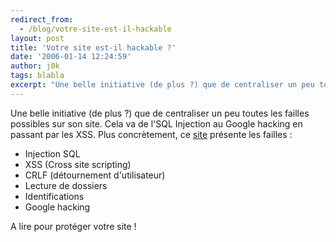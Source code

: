 ```yaml
---
redirect_from:
  - /blog/votre-site-est-il-hackable
layout: post
title: 'Votre site est-il hackable ?'
date: '2006-01-14 12:24:59'
author: j0k
tags: blabla
excerpt: "Une belle initiative (de plus ?) que de centraliser un peu toutes les failles possibles sur son site. Cela va de l'SQL Injection au Google hacking en passant par les XSS.     \nPlus concrètement, ce [site](http://www.acunetix.com/websitesecurity/) présente les failles :   * Injection SQL   * XSS (Cross site scripting)   * CRLF      …"
---
```


Une belle initiative (de plus ?) que de centraliser un peu toutes les failles possibles sur son site. Cela va de l'SQL Injection au Google hacking en passant par les XSS.
Plus concrètement, ce [site](http://www.acunetix.com/websitesecurity/) présente les failles :
* Injection SQL
* XSS (Cross site scripting)
* CRLF (détournement d'utilisateur)
* Lecture de dossiers
* Identifications
* Google hacking

A lire pour protéger votre site !
